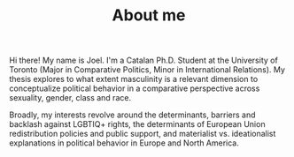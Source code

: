 <!DOCTYPE html>
<html lang="en">
<head>
  <meta charset="UTF-8">
  <meta name="author" content="Joel">
  <meta name="google-site-verification" content="YZPSd91DNd-5JBgC_0ibOZvnnV0yvTj-8UEyF5301w4" />
  <link rel="canonical" href="/" />
  <!-- Redirects from /about/ and /about.html should be handled by your server/config -->
</head>
<body>
  <header>
    <h1>About me</h1>
    <!-- author_profile: true — insert your author profile markup here, e.g.: -->
    <!--
    <div class="author-profile">
      <img src="/assets/images/joel.jpg" alt="Joel">
      <p>Joel – Catalan Ph.D. Student, University of Toronto</p>
    </div>
    -->
  </header>
  <main>
    <p>Hi there! My name is Joel. I'm a Catalan Ph.D. Student at the University of Toronto (Major in Comparative Politics, Minor in International Relations). My thesis explores to what extent masculinity is a relevant dimension to conceptualize political behavior in a comparative perspective across sexuality, gender, class and race.</p>
    <p>Broadly, my interests revolve around the determinants, barriers and backlash against LGBTIQ+ rights, the determinants of European Union redistribution policies and public support, and materialist vs. ideationalist explanations in political behavior in Europe and North America.</p>
  </main>
</body>
</html>
